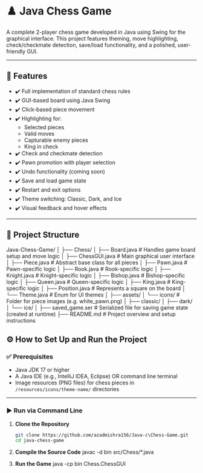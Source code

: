 # ♟️ Java Chess Game

A complete 2-player chess game developed in Java using Swing for the graphical interface. This project features theming, move highlighting, check/checkmate detection, save/load functionality, and a polished, user-friendly GUI.

---

## 🎯 Features

- ✔️ Full implementation of standard chess rules
- ✔️ GUI-based board using Java Swing
- ✔️ Click-based piece movement
- ✔️ Highlighting for:
  - Selected pieces
  - Valid moves
  - Capturable enemy pieces
  - King in check
- ✔️ Check and checkmate detection
- ✔️ Pawn promotion with player selection
- ✔️ Undo functionality (coming soon)
- ✔️ Save and load game state
- ✔️ Restart and exit options
- ✔️ Theme switching: Classic, Dark, and Ice
- ✔️ Visual feedback and hover effects

---

## 📁 Project Structure
Java-Chess-Game/
│
├── Chess/
│   ├── Board.java           # Handles game board setup and move logic
│   ├── ChessGUI.java        # Main graphical user interface
│   ├── Piece.java           # Abstract base class for all pieces
│   ├── Pawn.java            # Pawn-specific logic
│   ├── Rook.java            # Rook-specific logic
│   ├── Knight.java          # Knight-specific logic
│   ├── Bishop.java          # Bishop-specific logic
│   ├── Queen.java           # Queen-specific logic
│   ├── King.java            # King-specific logic
│   ├── Position.java        # Represents a square on the board
│   └── Theme.java           # Enum for UI themes
│
├── assets/
│   └── icons/               # Folder for piece images (e.g. white_pawn.png)
│       ├── classic/
│       ├── dark/
│       └── ice/
│
├── saved_game.ser           # Serialized file for saving game state (created at runtime)
├── README.md                # Project overview and setup instructions


## ⚙️ How to Set Up and Run the Project

### ✅ Prerequisites

- Java JDK 17 or higher
- A Java IDE (e.g., IntelliJ IDEA, Eclipse) OR command line terminal
- Image resources (PNG files) for chess pieces in `/resources/icons/theme-name/` directories

---

### ▶️ Run via Command Line

1. **Clone the Repository**

   ```bash
   git clone https://github.com/azadmishra156/Java-c\Chess-Game.git
   cd java-chess-game
   
2. **Compile the Source Code**
   javac -d bin src/Chess/*.java
   
3. **Run the Game**
   java -cp bin Chess.ChessGUI   

